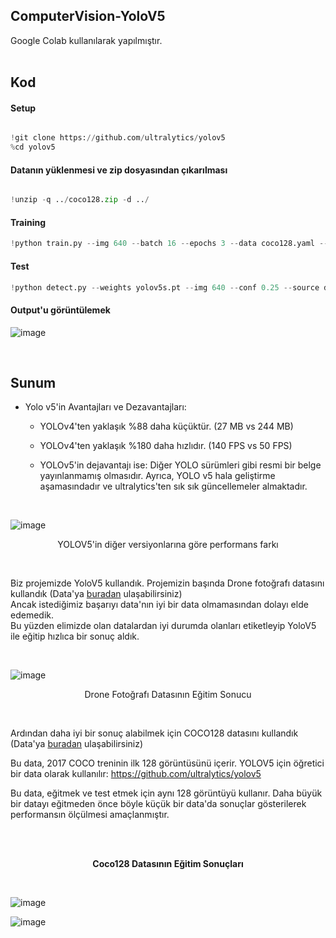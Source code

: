 <h2 style ="text-align": center; "markdown="1"> ComputerVision-YoloV5 </h2>
Google Colab kullanılarak yapılmıştır.
<br> <br>

<h2 style ="text-align": center; "markdown="1"> Kod </h2>

#### Setup
```python

!git clone https://github.com/ultralytics/yolov5
%cd yolov5

```

#### Datanın yüklenmesi ve zip dosyasından çıkarılması
```python

!unzip -q ../coco128.zip -d ../

```


#### Training
```python
!python train.py --img 640 --batch 16 --epochs 3 --data coco128.yaml --weights yolov5s.pt --cache
```

#### Test
```python
!python detect.py --weights yolov5s.pt --img 640 --conf 0.25 --source dosyaDizini
```

#### Output'u görüntülemek
![image](https://user-images.githubusercontent.com/56040583/146684483-fb450571-6ce7-4209-976a-cd608f1777d1.png)

<br>
<h2 style ="text-align": center; "markdown="1"> Sunum </h2>

* Yolo v5'in Avantajları ve Dezavantajları:
   * YOLOv4'ten yaklaşık %88 daha küçüktür. (27 MB vs 244 MB)
   * YOLOv4'ten yaklaşık %180 daha hızlıdır. (140 FPS vs 50 FPS)

   * YOLOv5'in dejavantajı ise: Diğer YOLO sürümleri gibi resmi bir belge yayınlanmamış olmasıdır.   Ayrıca, YOLO v5 hala geliştirme aşamasındadır ve ultralytics'ten sık sık güncellemeler almaktadır.

<br>

![image](https://user-images.githubusercontent.com/59237081/146679876-5e74d28d-2f1b-46e7-86f0-cfeb027db991.png)

<p align="center">
    YOLOV5'in diğer versiyonlarına göre performans farkı
</p>

<br>

Biz projemizde YoloV5 kullandık. 
Projemizin başında Drone fotoğrafı datasını kullandık (Data'ya [buradan](https://www.kaggle.com/mcagriaksoy/amateur-unmanned-air-vehicle-detection-dataset) ulaşabilirsiniz) <br>
Ancak istediğimiz başarıyı data'nın iyi bir data olmamasından dolayı elde edemedik. <br>
Bu yüzden elimizde olan datalardan iyi durumda olanları etiketleyip YoloV5 ile eğitip hızlıca bir sonuç aldık.

<br>

![image](https://user-images.githubusercontent.com/59237081/146680190-c98ab4ca-65fc-480d-8852-d536e99d604a.png)

<p align="center">
    Drone Fotoğrafı Datasının Eğitim Sonucu
</p>

<br>

Ardından daha iyi bir sonuç alabilmek için COCO128 datasını kullandık (Data'ya [buradan](https://www.kaggle.com/ultralytics/coco128 ) ulaşabilirsiniz)

Bu data, 2017 COCO treninin ilk 128 görüntüsünü içerir. YOLOV5 için öğretici bir data olarak kullanılır: https://github.com/ultralytics/yolov5

Bu data, eğitmek ve test etmek için aynı 128 görüntüyü kullanır. Daha büyük bir datayı eğitmeden önce böyle küçük bir data'da sonuçlar gösterilerek performansın ölçülmesi amaçlanmıştır.

<br> <br>

<p align="center">
    <strong> Coco128 Datasının Eğitim Sonuçları </strong>
</p>

<br>

![image](https://user-images.githubusercontent.com/59237081/146680420-0db703ed-7451-4cb9-a9a6-9895ee3279ce.png)

![image](https://user-images.githubusercontent.com/59237081/146680430-3049d94b-bd15-4fec-b97c-51d72b3b4404.png)
